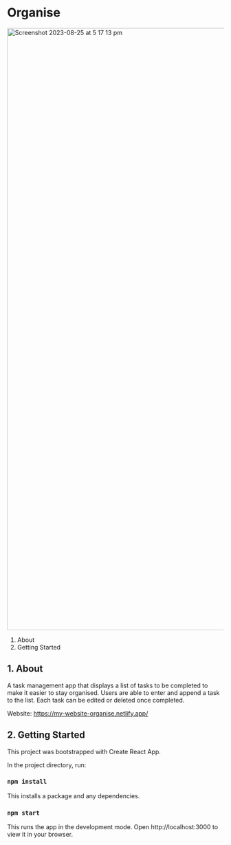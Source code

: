 # Organise
<img width="1400" alt="Screenshot 2023-08-25 at 5 17 13 pm" src="https://github.com/NematBhullar/Organise/assets/91060343/5d2c5edd-9e31-4543-be8f-933a9969ebfa">

1. About
2. Getting Started

## 1. About 
A task management app that displays a list of tasks to be completed to make it easier to stay organised. Users are able to enter and append a task to the list. Each task can be edited or deleted once completed. 

Website: https://my-website-organise.netlify.app/

## 2. Getting Started
This project was bootstrapped with Create React App.

In the project directory, run:

### `npm install`

This installs a package and any dependencies.

### `npm start`

This runs the app in the development mode.
Open http://localhost:3000 to view it in your browser.
